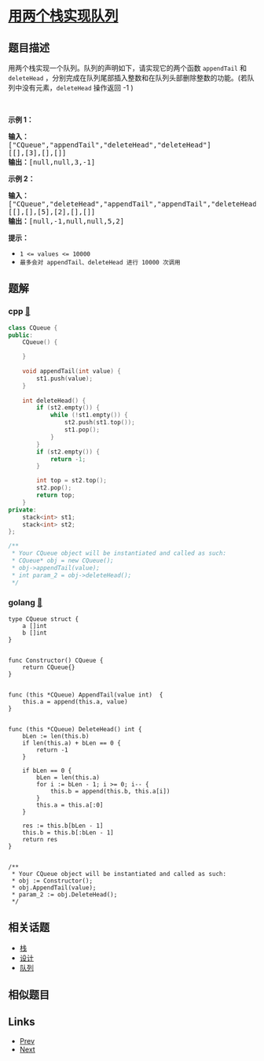 
# [用两个栈实现队列](https://leetcode-cn.com/problems/yong-liang-ge-zhan-shi-xian-dui-lie-lcof)

## 题目描述

<p>用两个栈实现一个队列。队列的声明如下，请实现它的两个函数 <code>appendTail</code> 和 <code>deleteHead</code> ，分别完成在队列尾部插入整数和在队列头部删除整数的功能。(若队列中没有元素，<code>deleteHead</code>&nbsp;操作返回 -1 )</p>

<p>&nbsp;</p>

<p><strong>示例 1：</strong></p>

<pre><strong>输入：</strong>
[&quot;CQueue&quot;,&quot;appendTail&quot;,&quot;deleteHead&quot;,&quot;deleteHead&quot;]
[[],[3],[],[]]
<strong>输出：</strong>[null,null,3,-1]
</pre>

<p><strong>示例 2：</strong></p>

<pre><strong>输入：</strong>
[&quot;CQueue&quot;,&quot;deleteHead&quot;,&quot;appendTail&quot;,&quot;appendTail&quot;,&quot;deleteHead&quot;,&quot;deleteHead&quot;]
[[],[],[5],[2],[],[]]
<strong>输出：</strong>[null,-1,null,null,5,2]
</pre>

<p><strong>提示：</strong></p>

<ul>
	<li><code>1 &lt;= values &lt;= 10000</code></li>
	<li><code>最多会对&nbsp;appendTail、deleteHead 进行&nbsp;10000&nbsp;次调用</code></li>
</ul>


## 题解

### cpp [🔗](yong-liang-ge-zhan-shi-xian-dui-lie-lcof.cpp) 
```cpp
class CQueue {
public:
    CQueue() {

    }
    
    void appendTail(int value) {
        st1.push(value);
    }
    
    int deleteHead() {
        if (st2.empty()) {
            while (!st1.empty()) {
                st2.push(st1.top());
                st1.pop();
            }
        }
        if (st2.empty()) {
            return -1;
        }

        int top = st2.top();
        st2.pop();
        return top;
    }
private:
    stack<int> st1;
    stack<int> st2;
};

/**
 * Your CQueue object will be instantiated and called as such:
 * CQueue* obj = new CQueue();
 * obj->appendTail(value);
 * int param_2 = obj->deleteHead();
 */
```
### golang [🔗](yong-liang-ge-zhan-shi-xian-dui-lie-lcof.go) 
```golang
type CQueue struct {
    a []int
    b []int
}


func Constructor() CQueue {
    return CQueue{}
}


func (this *CQueue) AppendTail(value int)  {
    this.a = append(this.a, value)
}


func (this *CQueue) DeleteHead() int {
    bLen := len(this.b)
    if len(this.a) + bLen == 0 {
        return -1
    }

    if bLen == 0 {
        bLen = len(this.a)
        for i := bLen - 1; i >= 0; i-- {
            this.b = append(this.b, this.a[i])
        }
        this.a = this.a[:0]
    }

    res := this.b[bLen - 1]
    this.b = this.b[:bLen - 1]
    return res
}


/**
 * Your CQueue object will be instantiated and called as such:
 * obj := Constructor();
 * obj.AppendTail(value);
 * param_2 := obj.DeleteHead();
 */
```


## 相关话题

- [栈](https://leetcode-cn.com/tag/stack) 
- [设计](https://leetcode-cn.com/tag/design) 
- [队列](https://leetcode-cn.com/tag/queue) 


## 相似题目



## Links

- [Prev](../sum-lists-lcci/README.md) 
- [Next](../fei-bo-na-qi-shu-lie-lcof/README.md) 

